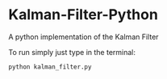 # Kalman-Filter-Python
A python implementation of the Kalman Filter


To run simply just type in the terminal: 
```
python kalman_filter.py
```
